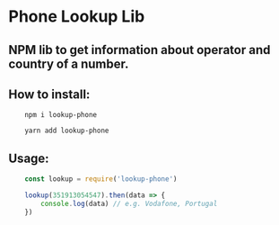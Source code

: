 # Phone Lookup Lib

## NPM lib to get information about operator and country of a number.

## How to install:
```
    npm i lookup-phone
                  
    yarn add lookup-phone
```

## Usage:

```js
    const lookup = require('lookup-phone')

    lookup(351913054547).then(data => {
        console.log(data) // e.g. Vodafone, Portugal
    })
```